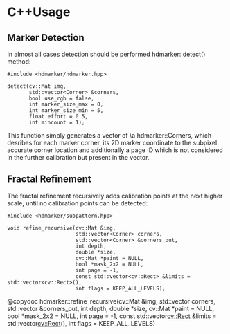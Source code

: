 C++Usage
================

## Marker Detection

In almost all cases detection should be performed hdmarker::detect() method:

~~~~~~~~~~~~~{.cpp}
#include <hdmarker/hdmarker.hpp>

detect(cv::Mat img,
       std::vector<Corner> &corners,
       bool use_rgb = false,
       int marker_size_max = 0,
       int marker_size_min = 5,
       float effort = 0.5,
       int mincount = 1);
~~~~~~~~~~~~~

This function simply generates a vector of \a hdmarker::Corners, which desribes for each marker corner, its 2D marker coordinate to the subpixel accurate corner location and additionally a page ID which is not considered in the further calibration but present in the vector.

## Fractal Refinement

The fractal refinement recursively adds calibration points at the next higher scale, until no calibration points can be detected:
~~~~~~~~~~~~~{.cpp}
#include <hdmarker/subpattern.hpp>

void refine_recursive(cv::Mat &img,
                      std::vector<Corner> corners, 
                      std::vector<Corner> &corners_out, 
                      int depth, 
                      double *size, 
                      cv::Mat *paint = NULL, 
                      bool *mask_2x2 = NULL, 
                      int page = -1, 
                      const std::vector<cv::Rect> &limits = std::vector<cv::Rect>(), 
                      int flags = KEEP_ALL_LEVELS);
~~~~~~~~~~~~~
@copydoc hdmarker::refine_recursive(cv::Mat &img, std::vector<Corner> corners, std::vector<Corner> &corners_out, int depth, double *size, cv::Mat *paint = NULL, bool *mask_2x2 = NULL, int page = -1, const std::vector<cv::Rect> &limits = std::vector<cv::Rect>(), int flags = KEEP_ALL_LEVELS)
